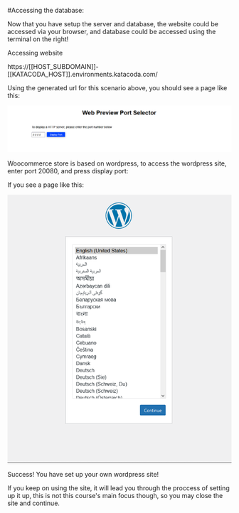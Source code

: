 #Accessing the database:

Now that you have setup the server and database, the website could be accessed via your browser, and database could be accessed using the terminal on the right!

Accessing website

https://[[HOST_SUBDOMAIN]]-[[KATACODA_HOST]].environments.katacoda.com/

Using the generated url for this scenario above, you should see a page like this:

![portselector](./assets/portselector.png)

Woocommerce store is based on wordpress, to access the wordpress site, enter port 20080, and press display port:

If you see a page like this:

![wordpress-site](./assets/wordpress-site.png)


Success! You have set up your own wordpress site!

If you keep on using the site, it will lead you through the proccess of setting up it up, this is not this course's main focus though, so you may close the site and continue.


